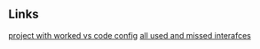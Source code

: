 




## Links
[project with worked vs code config](https://github.com/FreeRTOS/FreeRTOS/blob/main/FreeRTOS/Demo/CORTEX_MPS2_QEMU_IAR_GCC/.vscode/tasks.json)
[all used and missed interafces](https://www.qemu.org/docs/master/system/arm/stm32.html)
